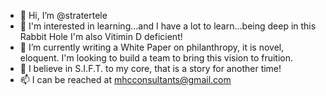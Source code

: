 - 👋 Hi, I’m @stratertele
- 👀 I'm interested in learning...and I have a lot to learn...being deep in this Rabbit Hole I'm also Vitimin D deficient!
- 🌱 I’m currently writing a White Paper on philanthropy, it is novel, eloquent. I'm looking to build a team to bring this vision to fruition.
- 💞️ I believe in S.I.F.T. to my core, that is a story for another time!
- 📫 I can be reached at mhcconsultants@gmail.com

<!---
stratertele/stratertele is a ✨ special ✨ repository because its `README.md` (this file) appears on your GitHub profile.
You can click the Preview link to take a look at your changes.
--->
